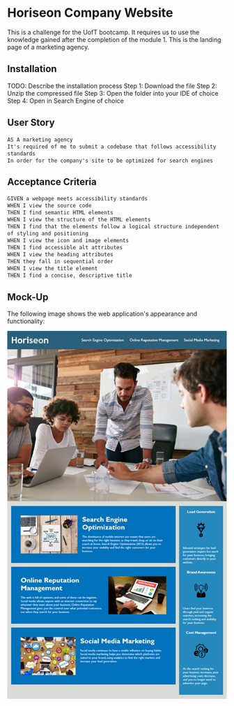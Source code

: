 # Horiseon Company Website

This is a challenge for the UofT bootcamp. It requires us to use the knowledge gained after the completion of the module 1. This is the landing page of a marketing agency.

## Installation
TODO: Describe the installation process
Step 1: Download the file
Step 2: Unzip the compressed file
Step 3: Open the folder into your IDE of choice
Step 4: Open in Search Engine of choice 

## User Story

```
AS A marketing agency
It's required of me to submit a codebase that follows accessibility standards
In order for the company's site to be optimized for search engines
```

## Acceptance Criteria

```
GIVEN a webpage meets accessibility standards
WHEN I view the source code
THEN I find semantic HTML elements
WHEN I view the structure of the HTML elements
THEN I find that the elements follow a logical structure independent of styling and positioning
WHEN I view the icon and image elements
THEN I find accessible alt attributes
WHEN I view the heading attributes
THEN they fall in sequential order
WHEN I view the title element
THEN I find a concise, descriptive title
```

## Mock-Up

The following image shows the web application's appearance and functionality:

![The Horiseon webpage includes a navigation bar, a header image, and cards with text and images at the bottom of the page.](./assets/images/01-html-css-git-homework-demo.png)

